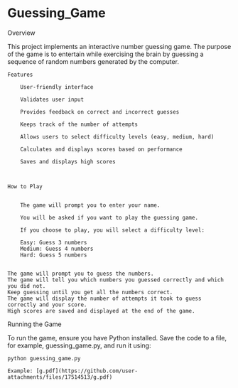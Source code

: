 # Guessing_Game

Overview


This project implements an interactive number guessing game. The purpose of the game is to entertain while exercising the brain by guessing a sequence of random numbers generated by the computer.

    Features 

        User-friendly interface

        Validates user input

        Provides feedback on correct and incorrect guesses

        Keeps track of the number of attempts

        Allows users to select difficulty levels (easy, medium, hard)

        Calculates and displays scores based on performance

        Saves and displays high scores



    How to Play


        The game will prompt you to enter your name.

        You will be asked if you want to play the guessing game.

        If you choose to play, you will select a difficulty level:

        Easy: Guess 3 numbers
        Medium: Guess 4 numbers
        Hard: Guess 5 numbers


    The game will prompt you to guess the numbers.
    The game will tell you which numbers you guessed correctly and which you did not.
    Keep guessing until you get all the numbers correct.
    The game will display the number of attempts it took to guess correctly and your score.
    High scores are saved and displayed at the end of the game.




Running the Game

To run the game, ensure you have Python installed. Save the code to a file, for example, guessing_game.py, and run it using:

    python guessing_game.py

    Example: [g.pdf](https://github.com/user-attachments/files/17514513/g.pdf)

